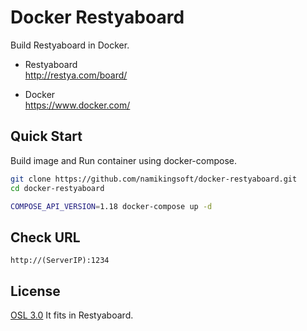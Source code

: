 Docker Restyaboard
==============================

Build Restyaboard in Docker.

* Restyaboard  
  http://restya.com/board/

* Docker  
  https://www.docker.com/


Quick Start
------------------------------

Build image and Run container using docker-compose.

``` bash
git clone https://github.com/namikingsoft/docker-restyaboard.git
cd docker-restyaboard

COMPOSE_API_VERSION=1.18 docker-compose up -d
```


Check URL
------------------------------

```
http://(ServerIP):1234
```


License
------------------------------

[OSL 3.0](LICENSE.txt)
It fits in Restyaboard.
